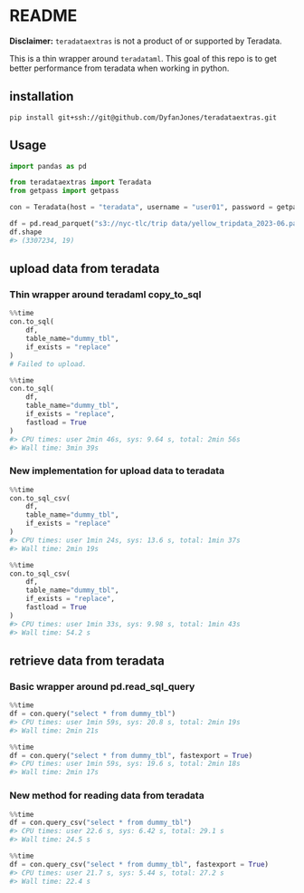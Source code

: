# README #

**Disclaimer:** `teradataextras` is not a product of or supported by Teradata.

This is a thin wrapper around `teradataml`. This goal of this repo is to get better performance from teradata when working in python.

## installation
```
pip install git+ssh://git@github.com/DyfanJones/teradataextras.git
```

## Usage

```python
import pandas as pd

from teradataextras import Teradata
from getpass import getpass
```

```python
con = Teradata(host = "teradata", username = "user01", password = getpass())
```


```python
df = pd.read_parquet("s3://nyc-tlc/trip data/yellow_tripdata_2023-06.parquet")
df.shape
#> (3307234, 19)
```

## upload data from teradata

### Thin wrapper around teradaml copy_to_sql
```python
%%time
con.to_sql(
    df,
    table_name="dummy_tbl",
    if_exists = "replace"
)
# Failed to upload.

%%time
con.to_sql(
    df,
    table_name="dummy_tbl",
    if_exists = "replace",
    fastload = True
)
#> CPU times: user 2min 46s, sys: 9.64 s, total: 2min 56s
#> Wall time: 3min 39s
```

### New implementation for upload data to teradata
```python
%%time
con.to_sql_csv(
    df,
    table_name="dummy_tbl",
    if_exists = "replace"
)
#> CPU times: user 1min 24s, sys: 13.6 s, total: 1min 37s
#> Wall time: 2min 19s

%%time
con.to_sql_csv(
    df,
    table_name="dummy_tbl",
    if_exists = "replace",
    fastload = True
)
#> CPU times: user 1min 33s, sys: 9.98 s, total: 1min 43s
#> Wall time: 54.2 s
```

## retrieve data from teradata

### Basic wrapper around pd.read_sql_query
```python
%%time
df = con.query("select * from dummy_tbl")
#> CPU times: user 1min 59s, sys: 20.8 s, total: 2min 19s
#> Wall time: 2min 21s

%%time
df = con.query("select * from dummy_tbl", fastexport = True)
#> CPU times: user 1min 59s, sys: 19.6 s, total: 2min 18s
#> Wall time: 2min 17s
```

### New method for reading data from teradata
```python
%%time
df = con.query_csv("select * from dummy_tbl")
#> CPU times: user 22.6 s, sys: 6.42 s, total: 29.1 s
#> Wall time: 24.5 s

%%time
df = con.query_csv("select * from dummy_tbl", fastexport = True)
#> CPU times: user 21.7 s, sys: 5.44 s, total: 27.2 s
#> Wall time: 22.4 s
``` 
